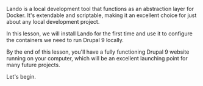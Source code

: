 Lando is a local development tool that functions as an abstraction layer for Docker. It's extendable and scriptable, making it an excellent choice for just about any local development project.

In this lesson, we will install Lando for the first time and use it to configure the containers we need to run Drupal 9 locally.

By the end of this lesson, you'll have a fully functioning Drupal 9 website running on your computer, which will be an excellent launching point for many future projects.

Let's begin.